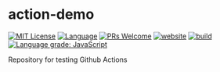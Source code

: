 # action-demo

<!-- [START BADGES] -->
<!-- Please keep comment here to allow auto update -->
[![MIT License](https://img.shields.io/badge/License-MIT-yellow.svg)](https://github.com/dl1998/action-demo/blob/main/LICENSE)
[![Language](https://img.shields.io/badge/language-TypeScript-blue.svg?style=flat-square)](https://www.typescriptlang.org)
[![PRs Welcome](https://img.shields.io/badge/PRs-Welcome-brightgreen.svg?style=flat-square)](https://github.com/dl1998/action-demo/pulls)
[![website](https://img.shields.io/static/v1?label=&labelColor=505050&message=marketplace&color=0076D6&style=flat-square&logo=google-chrome&logoColor=0076D6)](https://github.com/marketplace/actions/action-demo)
[![build](https://img.shields.io/github/workflow/status/dl1998/action-demo/Release/master?logo=github&style=flat-square)](https://github.com/dl1998/action-demo/actions/workflows/add-badge.yml)
[![Language grade: JavaScript](https://img.shields.io/lgtm/grade/javascript/g/dl1998/action-demo.svg?logo=lgtm&style=flat-square)](https://lgtm.com/projects/g/dl1998/action-demo/context:javascript)
<!-- [END BADGES] -->

Repository for testing Github Actions
